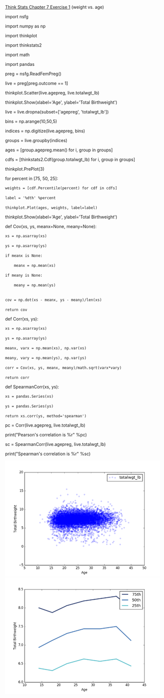 [Think Stats Chapter 7 Exercise 1](http://greenteapress.com/thinkstats2/html/thinkstats2008.html#toc70) (weight vs. age)

import nsfg

import numpy as np

import thinkplot

import thinkstats2

import math

import pandas

preg = nsfg.ReadFemPreg()

live = preg[preg.outcome == 1]

thinkplot.Scatter(live.agepreg, live.totalwgt_lb)

thinkplot.Show(xlabel='Age', ylabel='Total Birthweight')

live = live.dropna(subset=['agepreg', 'totalwgt_lb'])

bins = np.arange(10,50,5)

indices = np.digitize(live.agepreg, bins)

groups = live.groupby(indices)

ages = [group.agepreg.mean() for i, group in groups]

cdfs = [thinkstats2.Cdf(group.totalwgt_lb) for i, group in groups]

thinkplot.PrePlot(3)

for percent in [75, 50, 25]:

	weights = [cdf.Percentile(percent) for cdf in cdfs]

	label = '%dth' %percent

	thinkplot.Plot(ages, weights, label=label)

thinkplot.Show(xlabel='Age', ylabel='Total Birthweight')

def Cov(xs, ys, meanx=None, meany=None):

	xs = np.asarray(xs)

	ys = np.asarray(ys)
	
	if meanx is None:

		meanx = np.mean(xs)

	if meany is None:

		meany = np.mean(ys)
		

	cov = np.dot(xs - meanx, ys - meany)/len(xs)

	return cov
	

def Corr(xs, ys):

	xs = np.asarray(xs)

	ys = np.asarray(ys)
	
	meanx, varx = np.mean(xs), np.var(xs)

	meany, vary = np.mean(ys), np.var(ys)
	
	corr = Cov(xs, ys, meanx, meany)/math.sqrt(varx*vary)

	return corr

def SpearmanCorr(xs, ys):

	xs = pandas.Series(xs)

	ys = pandas.Series(ys)

	return xs.corr(ys, method='spearman')

pc = Corr(live.agepreg, live.totalwgt_lb)

print("Pearson's correlation is %r" %pc)

sc = SpearmanCorr(live.agepreg, live.totalwgt_lb)

print("Spearman's correlation is %r" %sc)

![alt text](https://github.com/unif2/dsp/blob/master/exercise7scatter.png "Scatter Plot of Birth Weight vs Age")
![alt text](https://github.com/unif2/dsp/blob/master/exercise7percentile.png "Percentiles of Birth Weight vs Age")
